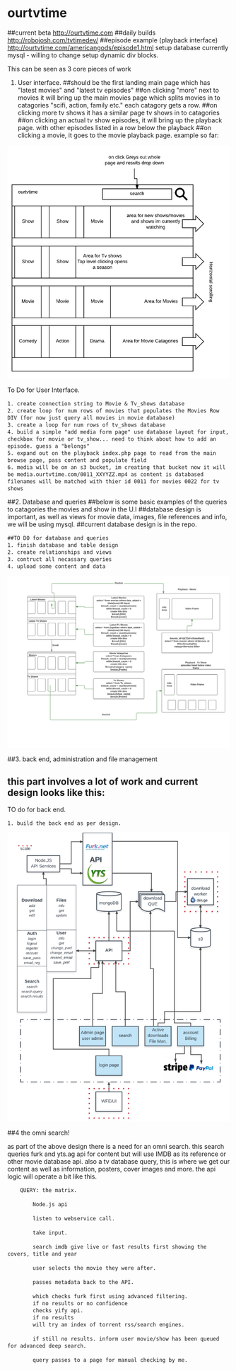 # ourtvtime
##current beta http://ourtvtime.com
##daily builds http://robojosh.com/tvtimedev/
##episode example (playback interface) http://ourtvtime.com/americangods/episode1.html
setup database currently mysql - willing to change
setup dynamic div blocks.




This can be seen as 3 core pieces of work

1. User interface.
    ##should be the first landing main page which has "latest movies" and "latest tv episodes"
    ##on clicking "more" next to movies it will bring up the main movies page which splits movies in to catagories "scifi, action, family etc." each catagory gets a row.
    ##on clicking more tv shows it has a similar page tv shows in to catagories
    ##on clicking an actual tv show episodes, it will bring up the playback page. with other episodes listed in a row below the playback
    ##on clicking a movie, it goes to the movie playback page.
    example so far:


![operations](https://github.com/joshjames/ourtvtime/blob/master/main_page.png "Main Page Layout")

To Do for User Interface.

    1. create connection string to Movie & Tv_shows database
    2. create loop for num rows of movies that populates the Movies Row DIV (for now just query all movies in movie database)
    3. create a loop for num rows of tv_shows database
    4. build a simple "add media form page" use database layout for input, checkbox for movie or tv_show... need to think about how to add an episode. guess a "belongs" 
    5. expand out on the playback index.php page to read from the main browse page, pass content and populate field
    6. media will be on an s3 bucket, im creating that bucket now it will be media.ourtvtime.com/0011_XXYYZZ.mp4 as content is databased filenames will be matched with thier id 0011 for movies 0022 for tv shows


##2. Database and queries
    ##below is some basic examples of the queries to catagories the movies and show in the U.I
    ##database design is important, as well as views for movie data, images, file references and info, we will be using mysql.
    ##current database design is in the repo.

    ##TO DO for database and queries
    1. finish database and table design
    2. create relationships and views
    3. contruct all necassary queries
    4. upload some content and data

![operations](https://github.com/joshjames/ourtvtime/blob/master/ui.png "Main Page Layout")

##3. back end, administration and file management
## this part involves a lot of work and current design looks like this:
 TO do for back end.

    1. build the back end as per design.


![operations](https://github.com/joshjames/ourtvtime/blob/master/backendarchitecture.png "Back End Architecture")


##4 the omni search!

as part of the above design there is a need for an omni search.
this search queries furk and yts.ag api for content but will use IMDB as its reference or other movie database api.
also a tv database query, this is where we get our content as well as information, posters, cover images and more.
the api logic will operate a bit like this.

        QUERY: the matrix.

            Node.js api

            listen to webservice call.

            take input.
            
            search imdb give live or fast results first showing the covers, title and year

            user selects the movie they were after.

            passes metadata back to the API.

            which checks furk first using advanced filtering.
            if no results or no confidence
            checks yify api.
            if no results
            will try an index of torrent rss/search engines.

            if still no results. inform user movie/show has been queued for advanced deep search.

            query passes to a page for manual checking by me.
